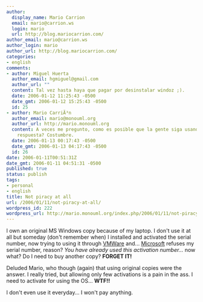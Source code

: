 ```yaml
---
author:
  display_name: Mario Carrion
  email: mario@carrion.ws
  login: mario
  url: http://blog.mariocarrion.com/
author_email: mario@carrion.ws
author_login: mario
author_url: http://blog.mariocarrion.com/
categories:
- english
comments:
- author: Miguel Huerta
  author_email: hgmiguel@gmail.com
  author_url: ""
  content: Tal vez hasta haya que pagar por desinstalar windoz ;).
  date: 2006-01-12 11:25:43 -0500
  date_gmt: 2006-01-12 15:25:43 -0500
  id: 25
- author: Mario CarriÃ³n
  author_email: mario@monouml.org
  author_url: http://mario.monouml.org
  content: A veces me pregunto, como es posible que la gente siga usandolo... Â¿la
    respuesta? Costumbre.
  date: 2006-01-13 00:17:43 -0500
  date_gmt: 2006-01-13 04:17:43 -0500
  id: 26
date: 2006-01-11T00:51:31Z
date_gmt: 2006-01-11 04:51:31 -0500
published: true
status: publish
tags:
- personal
- english
title: Not piracy at all
url: /2006/01/11/not-piracy-at-all/
wordpress_id: 222
wordpress_url: http://mario.monouml.org/index.php/2006/01/11/not-piracy-at-all/
---
```


<p>I own an original MS Windows copy because of my laptop. I don't use it at all but someday (don't remember when) I installed and activated the serial number, now trying to using it through <a target="_blank" href="http://www.vmware.com">VMWare</a> and... <a target="_blank" href="http://www.microsoft.com">Microsoft</a> refuses my serial number, reason? <em>You have already used this activation number...</em> now what? Do I need to buy another copy? <strong>FORGET IT!</strong></p>
<p>Deluded Mario, who though (again) that using original copies were the answer. I really tried, but allowing only few activations is a pain in the ass. I need to activate for using the OS... <strong>WTF!!</strong></p>
<p>I don't even use it everyday... I won't pay anything.</p>
